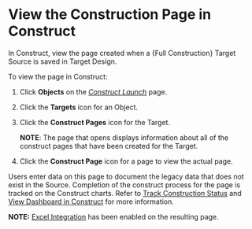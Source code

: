 # View the Construction Page in Construct

In Construct, view the page created when a {Full Construction} Target
Source is saved in Target Design.

To view the page in Construct:

1.  Click **Objects** on the *[Construct
    Launch](../Page_Desc/Construct_Launch.htm)* page.

2.  Click the **Targets** icon for an Object.

3.  Click the **Construct Pages** icon for the Target.
    
    **NOTE**: The page that opens displays information about all of the
    construct pages that have been created for the Target.

4.  Click the **Construct Page** icon for a page to view the actual
    page.

Users enter data on this page to document the legacy data that does not
exist in the Source. Completion of the construct process for the page is
tracked on the Construct charts. Refer to [Track Construction
Status](../../../Platform/Common/Use_Cases/Track_Construction_Status.htm)
and [View Dashboard in Construct](View_Dashboard_in_Construct.htm) for
more information.

<span style="font-weight: bold;">NOTE:</span> [Excel
Integration](../../../Platform/Excel_Int/Use_Excel_Integration.htm) has
been enabled on the resulting page.
